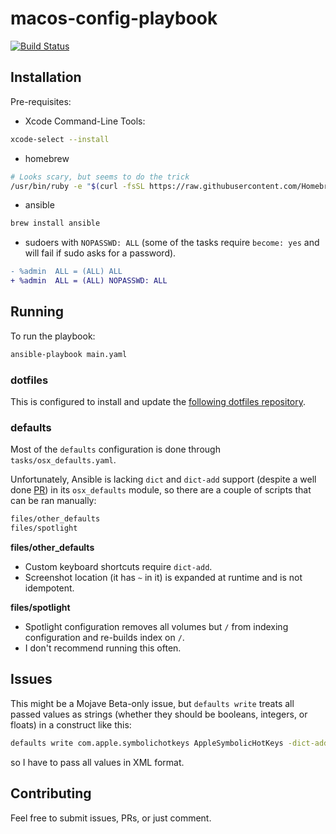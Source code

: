 # macos-config-playbook

[![Build Status](https://travis-ci.org/pegasd/macos-config-playbook.svg?branch=master)](https://travis-ci.org/pegasd/macos-config-playbook)

## Installation

Pre-requisites:

- Xcode Command-Line Tools:

```bash
xcode-select --install
```

- homebrew

```bash
# Looks scary, but seems to do the trick
/usr/bin/ruby -e "$(curl -fsSL https://raw.githubusercontent.com/Homebrew/install/master/install)"
```

- ansible

```bash
brew install ansible
```

- sudoers with `NOPASSWD: ALL` (some of the tasks require `become: yes` and will fail if sudo asks for a password).

```diff
- %admin  ALL = (ALL) ALL
+ %admin  ALL = (ALL) NOPASSWD: ALL
```

## Running

To run the playbook:

```bash
ansible-playbook main.yaml
```

### dotfiles

This is configured to install and update the [following dotfiles repository](https://github.com/pegasd/dotfiles).

### defaults

Most of the `defaults` configuration is done through `tasks/osx_defaults.yaml`.

Unfortunately, Ansible is lacking `dict` and `dict-add` support (despite a well done [PR](https://github.com/ansible/ansible/issues/24028)) in its `osx_defaults` module, so there are a couple of scripts that can be ran manually:

```bash
files/other_defaults
files/spotlight
```

**files/other_defaults**

- Custom keyboard shortcuts require `dict-add`.
- Screenshot location (it has `~` in it) is expanded at runtime and is not idempotent.

**files/spotlight**

- Spotlight configuration removes all volumes but `/` from indexing configuration and re-builds index on `/`.
- I don't recommend running this often.

## Issues

This might be a Mojave Beta-only issue, but `defaults write` treats all passed values as strings (whether they should be booleans,
integers, or floats) in a construct like this:

```bash
defaults write com.apple.symbolichotkeys AppleSymbolicHotKeys -dict-add 60 "{ enabled = 1; value = { type = standard; parameters = ( 32, 49, 1048576 ); }; }"
```

so I have to pass all values in XML format.

## Contributing

Feel free to submit issues, PRs, or just comment.
